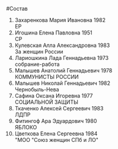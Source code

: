 #Состав
1. Захаренкова Мария Ивановна 1982   
    ЕР
2. Игошина Елена Павловна 1951   
    СР
3. Кулевская Алла Александровна 1983   
    За женщин России
4. Лариошкина Лада Геннадьевна 1973   
    собрание-работа
5. Малышев Анатолий Геннадьевич 1978   
    КОММУНИСТЫ РОССИИ
6. Малышев Николай Геннадьевич 1982   
    Чернобыль-Нева
7. Сафина Оксана Игоревна 1977   
    СОЦИАЛЬНОЙ ЗАЩИТЫ
8. Ткаченко Алексей Сергеевич 1983   
    ЛДПР
9. Фитингоф Ара Эдуардович 1980   
    ЯБЛОКО
10. Цветкова Елена Сергеевна 1984   
    "МОО "Союз женщин СПб и ЛО"
